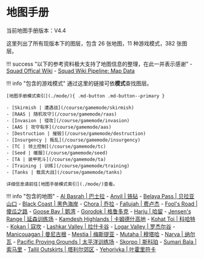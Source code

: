 # 地图手册

当前地图手册版本：V4.4

这里列出了所有现版本下的图层，包含 26 张地图，11 种游戏模式，382 张图层。

!!! success "以下的参考资料极大支持了地图信息的整理，在此一并表示感谢"
    - [Squad Offical Wiki](https://squad.fandom.com/wiki/squad_wiki)
    - [Squad Wiki Pipeline: Map Data](https://github.com/squad-wiki-editorial/squad-wiki-pipeline-map-data)

!!! info "包含的游戏模式"
    通过这里的链接可依**模式**查找图层。

    [地图手册模式索引](./mode/){ .md-button .md-button--primary }

    - [Skirmish | 遭遇战](/course/gamemode/skirmish)
    - [RAAS | 随机攻守](/course/gamemode/raas)
    - [Invasion | 侵攻](/course/gamemode/invasion)
    - [AAS | 攻守有序](/course/gamemode/aas)
    - [Destruction | 摧毁](/course/gamemode/destruction)
    - [Insurgency | 叛乱](/course/gamemode/insurgency)
    - [TC | 领土控制](/course/gamemode/tc)
    - [Seed | 暖服](/course/gamemode/seed)
    - [TA | 装甲死斗](/course/gamemode/ta)
    - [Training | 训练](/course/gamemode/training)
    - [Tanks | 载具大战](/course/gamemode/tanks)
    
    详细信息请前往[地图手册模式索引](./mode/)查看。

!!! info "包含的地图"
    - [Al Basrah | 巴士拉](./al-basrah)
    - [Anvil | 铁砧](./anvil)
    - [Belaya Pass | 贝拉亚山口](./belaya-pass)
    - [Black Coast | 黑色海岸](./black-coast)
    - [Chora | 乔拉](./chora)
    - [Fallujah | 费卢杰](./fallujah)
    - [Fool's Road | 傻瓜之路](./fools-road)
    - [Goose Bay | 鹅湾](./goose-bay)
    - [Gorodok | 格鲁多克](./gorodok)
    - [Harju | 哈留](./harju)
    - [Jensen's Range | 延森训练场](./jensens-range)
    - [Kamdesh Highlands | 卡姆德什高地](./kamdesh-highlands)
    - [Kohat Toi | 科哈特](./kohat_toi)
    - [Kokan | 寇坎](./kokan)
    - [Lashkar Valley | 拉什卡谷](./lashkar-valley)
    - [Logar Valley | 罗杰尔谷](./logar-valley)
    - [Manicouagan | 曼尼古根](./manicouagan)
    - [Mestia | 梅斯提亚](./mestia)
    - [Mutaha | 穆塔哈](./mutaha)
    - [Narva | 纳尔瓦](./narva)
    - [Pacific Proving Grounds | 太平洋训练场](./pacific-proving-grounds)
    - [Skorpo | 斯科珀](./skorpo)
    - [Sumari Bala | 索马里](./sumari_bala)
    - [Tallil Outskirts | 塔利尔郊区](./tallil-outskirts)
    - [Yehorivka | 叶霍里符卡](./yehorivka)
